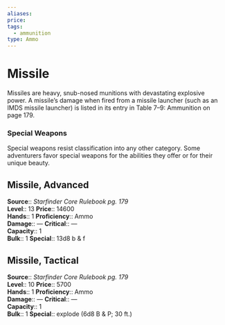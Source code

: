 ```yaml
---
aliases: 
price: 
tags:
  - ammunition
type: Ammo
---
```


# Missile

Missiles are heavy, snub-nosed munitions with devastating explosive power. A missile’s damage when fired from a missile launcher (such as an IMDS missile launcher) is listed in its entry in Table 7–9: Ammunition on page 179.

### Special Weapons

Special weapons resist classification into any other category. Some adventurers favor special weapons for the abilities they offer or for their unique beauty.  

## Missile, Advanced

**Source**:: _Starfinder Core Rulebook pg. 179_  
**Level**:: 13
**Price**:: 14600  
**Hands**:: 1
**Proficiency**:: Ammo  
**Damage**:: —
**Critical**:: —  
**Capacity**:: 1  
**Bulk**:: 1
**Special**:: 13d8 b & f

## Missile, Tactical

**Source**:: _Starfinder Core Rulebook pg. 179_  
**Level**:: 10
**Price**:: 5700  
**Hands**:: 1
**Proficiency**:: Ammo  
**Damage**:: —
**Critical**:: —  
**Capacity**:: 1  
**Bulk**:: 1
**Special**:: explode (6d8 B & P; 30 ft.)
